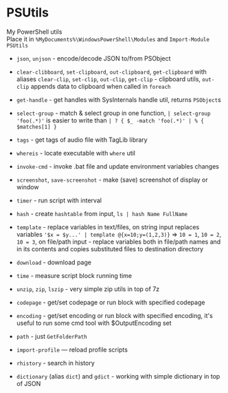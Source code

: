 PSUtils
=======

My PowerShell utils<br>
Place it in `%MyDocuments%\WindowsPowerShell\Modules` and `Import-Module PSUtils`

* `json`, `unjson` - encode/decode JSON to/from PSObject
* `clear-clibboard`, `set-clipboard`, `out-clipboard`, `get-clipboard` with aliases `clear-clip`, `set-clip`, `out-clip`, `get-clip` - clipboard utils, `out-clip` appends data to clipboard when called in `foreach`
* `get-handle` - get handles with SysInternals handle util, returns `PSObject`s
* `select-group` - match & select group in one function, `| select-group 'foo(.*)'` is easier to write than `| ? { $_ -match 'foo(.*)' | % { $matches[1] }`
* `tags` - get tags of audio file with TagLib library
* `whereis` - locate executable with `where` util
* `invoke-cmd` - invoke .bat file and update environment variables changes
* `screenshot`, `save-screenshot` - make (save) screenshot of display or window
* `timer` - run script with interval
* `hash` - create `hashtable` from input, `ls | hash Name FullName`
* `template` - replace variables in text/files, on string input replaces variables `'$x = $y...' | template @{x=10;y=(1,2,3)}` ⇒ `10 = 1`, `10 = 2`, `10 = 3`, on file/path input - replace variables both in file/path names and in its contents and copies substituted files to destination directory

* `download` - download page
* `time` - measure script block running time
* `unzip`, `zip`, `lszip` - very simple zip utils in top of 7z
* `codepage` - get/set codepage or run block with specified codepage
* `encoding` - get/set encoding or run block with specified encoding, it's useful to run some cmd tool with $OutputEncoding set
* `path` - just `GetFolderPath`
* `import-profile` — reload profile scripts
* `rhistory` - search in history
* `dictionary` (alias `dict`) and `gdict` - working with simple dictionary in top of JSON
